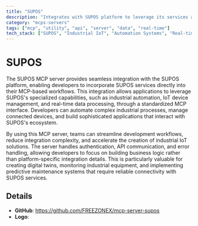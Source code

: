 ```yaml
---
title: "SUPOS"
description: "Integrates with SUPOS platform to leverage its services and capabilities within MCP-based workflows."
category: "mcps-servers"
tags: ["mcp", "utility", "api", "server", "data", "real-time"]
tech_stack: ["SUPOS", "Industrial IoT", "Automation Systems", "Real-time Data Processing"]
---
```


# SUPOS

The SUPOS MCP server provides seamless integration with the SUPOS platform, enabling developers to incorporate SUPOS services directly into their MCP-based workflows. This integration allows applications to leverage SUPOS's specialized capabilities, such as industrial automation, IoT device management, and real-time data processing, through a standardized MCP interface. Developers can automate complex industrial processes, manage connected devices, and build sophisticated applications that interact with SUPOS's ecosystem.

By using this MCP server, teams can streamline development workflows, reduce integration complexity, and accelerate the creation of industrial IoT solutions. The server handles authentication, API communication, and error handling, allowing developers to focus on building business logic rather than platform-specific integration details. This is particularly valuable for creating digital twins, monitoring industrial equipment, and implementing predictive maintenance systems that require reliable connectivity with SUPOS services.

## Details

- **GitHub**: https://github.com/FREEZONEX/mcp-server-supos
- **Logo**: 
